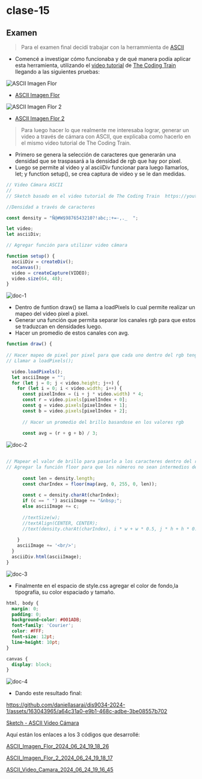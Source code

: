 # clase-15
## Examen 
> Para el examen final decidí trabajar con la herrammienta de [ASCII](https://www.tetoki.eu/asciiart/)
- Comencé a investigar cómo funcionaba y de qué manera podía aplicar esta herramienta, utilizando el [video tutorial](https://youtu.be/55iwMYv8tGI?si=27dvJOpGSa8W4LV-) de [The Coding Train](https://thecodingtrain.com/) llegando a las siguientes pruebas:

![ASCII Imagen Flor](https://github.com/daniellasarai/dis9034-2024-1/assets/163043965/09624524-cace-4522-be7a-8a1dc5f90429)
- [ASCII Imagen Flor](https://editor.p5js.org/daniellasarai/sketches/_CxYBktuh)

![ASCII Imagen Flor 2](https://github.com/daniellasarai/dis9034-2024-1/assets/163043965/4672341b-2d48-45ba-b7a5-5f995df75e8e)
- [ASCII Imagen Flor 2](https://editor.p5js.org/daniellasarai/sketches/0igG_06mG)

> Para luego hacer lo que realmente me interesaba lograr, generar un video a través de cámara con ASCII, que explicaba como hacerlo en el mismo video tutorial de The Coding Train.
- Primero se genera la selección de caracteres que generarán una densidad que se traspasará a la densidad de rgb que hay por pixel.
- Luego se permite al video y al asciiDiv funcionar para luego llamarlos, let; y function setup(), se crea captura de video y se le dan medidas.

```javascript
// Video Cámara ASCII
//
// Sketch basado en el video tutorial de The Coding Train  https://youtu.be/55iwMYv8tGI?si=JPM8JiAxjQ4Ufuz7

//Densidad a través de caracteres

const density = "Ñ@#W$9876543210?!abc;:+=-,._  ";

let video;
let asciiDiv;

// Agregar función para utilizar video cámara

function setup() {
  asciiDiv = createDiv();
  noCanvas();
  video = createCapture(VIDEO);
  video.size(64, 48);
}

```

![doc-1](https://github.com/daniellasarai/dis9034-2024-1/assets/163043965/4cf85af1-6235-4c86-9c16-a7457849e631)

- Dentro de funtion draw() se llama a loadPixels lo cual permite realizar un mapeo del video pixel a pixel.
- Generar una función que permita separar los canales rgb para que estos se traduzcan en densidades luego.
- Hacer un promedio de estos canales con avg.

```javascript
function draw() {
 
// Hacer mapeo de pixel por pixel para que cada uno dentro del rgb tenga un caracter asignado
// Llamar a loadPixels(); 

  video.loadPixels();
  let asciiImage = "";
  for (let j = 0; j < video.height; j++) {
    for (let i = 0; i < video.width; i++) {
      const pixelIndex = (i + j * video.width) * 4;
      const r = video.pixels[pixelIndex + 0];
      const g = video.pixels[pixelIndex + 1];
      const b = video.pixels[pixelIndex + 2];   
      
      // Hacer un promedio del brillo basandose en los valores rgb
      
      const avg = (r + g + b) / 3;
```

![doc-2](https://github.com/daniellasarai/dis9034-2024-1/assets/163043965/5ecd822e-0f21-4acf-bff5-c94932d7a10e)

```javascript
      
// Mapear el valor de brillo para pasarlo a los caracteres dentro del rango
// Agregar la función floor para que los números no sean intermedios decimales, para que sean enteros
      
      const len = density.length;
      const charIndex = floor(map(avg, 0, 255, 0, len));
      
      const c = density.charAt(charIndex);
      if (c == " ") asciiImage += "&nbsp;";
      else asciiImage += c;
      
      //textSize(w);
      //textAlign(CENTER, CENTER);
      //text(density.charAt(charIndex), i * w + w * 0.5, j * h + h * 0.5);
      
    }
    asciiImage += '<br/>';
  }
  asciiDiv.html(asciiImage);
}
```

![doc-3](https://github.com/daniellasarai/dis9034-2024-1/assets/163043965/e86a6c45-5cfa-489f-9f8f-b9b4c3d672f2)

- Finalmente en el espacio de style.css agregar el color de fondo,la tipografía, su color espaciado y tamaño.

```css
html, body {
  margin: 0;
  padding: 0;
  background-color: #001ADB;
  font-family: 'Courier';
  color: #FFF;
  font-size: 12pt;
  line-height: 10pt;
}

canvas {
  display: block;
}

```

![doc-4](https://github.com/daniellasarai/dis9034-2024-1/assets/163043965/821379a5-e4bf-47e6-b2fd-076acb40b975)

- Dando este resultado final:

https://github.com/daniellasarai/dis9034-2024-1/assets/163043965/a64c31a0-e9b1-468c-adbe-3be08557b702

[Sketch - ASCII Video Cámara](https://editor.p5js.org/daniellasarai/sketches/tij33uGJv)

Aquí están los enlaces a los 3 códigos que desarrollé:

[ASCII_Imagen_Flor_2024_06_24_19_18_26](./ASCII_Imagen_Flor_2024_06_24_19_18_26)

[ASCII_Imagen_Flor_2_2024_06_24_19_18_17](./ASCII_Imagen_Flor_2_2024_06_24_19_18_17)

[ASCII_Video_Camara_2024_06_24_19_16_45](./ASCII_Video_Camara_2024_06_24_19_16_45)
